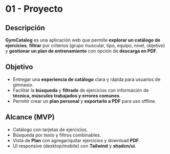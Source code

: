 # 01 - Proyecto

## Descripción
**GymCatalog** es una aplicación web que permite **explorar un catálogo de ejercicios**, **filtrar** por criterios (grupo muscular, tipo, equipo, nivel, objetivo) y **gestionar un plan de entrenamiento** con opción de **descarga en PDF**.

## Objetivo
- Entregar una **experiencia de catálogo** clara y rápida para usuarios de gimnasio.
- Facilitar la **búsqueda** y **filtrado** de ejercicios con información de **técnica, músculos trabajados y errores comunes**.
- Permitir crear un **plan personal** y **exportarlo a PDF** para uso offline.

## Alcance (MVP)
- Catálogo con tarjetas de ejercicios.
- Búsqueda por texto y filtros combinables.
- Vista de **Plan** con agregar/quitar ejercicios y download **PDF**.
- UI responsive (desktop/mobile) con **Tailwind** y **shadcn/ui**.
